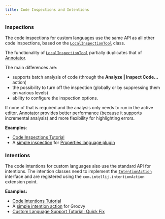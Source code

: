 ```yaml
---
title: Code Inspections and Intentions
---
```

<!-- Copyright 2000-2020 JetBrains s.r.o. and other contributors. Use of this source code is governed by the Apache 2.0 license that can be found in the LICENSE file. -->

### Inspections

The code inspections for custom languages use the same API as all other code inspections, based on the [`LocalInspectionTool`](upsource:///platform/analysis-api/src/com/intellij/codeInspection/LocalInspectionTool.java) class.

The functionality of [`LocalInspectionTool`](upsource:///platform/analysis-api/src/com/intellij/codeInspection/LocalInspectionTool.java) partially duplicates that of [Annotator](syntax_highlighting_and_error_highlighting.md#annotator).

The main differences are:
- supports batch analysis of code (through the **Analyze \| Inspect Code...** action)
- the possibility to turn off the inspection (globally or by suppressing them on various levels)
- ability to configure the inspection options.

If none of that is required and the analysis only needs to run in the active editor, [Annotator](syntax_highlighting_and_error_highlighting.md#annotator) provides better performance (because it supports incremental analysis) and more flexibility for highlighting errors.

**Examples**:
- [Code Inspections Tutorial](/tutorials/code_inspections.md)
- A [simple inspection](upsource:///plugins/properties/properties-psi-impl/src/com/intellij/codeInspection/TrailingSpacesInPropertyInspection.java) for [Properties language plugin](upsource:///plugins/properties/)


### Intentions

The code intentions for custom languages also use the standard API for intentions.
The intention classes need to implement the [`IntentionAction`](upsource:///platform/analysis-api/src/com/intellij/codeInsight/intention/IntentionAction.java) interface and are registered using the `com.intellij.intentionAction` extension point.

**Examples:**
- [Code Intentions Tutorial](/tutorials/code_intentions.md)
- A [simple intention action](upsource:///plugins/groovy/src/org/jetbrains/plugins/groovy/intentions/control/SplitIfIntention.java) for Groovy
- [Custom Language Support Tutorial: Quick Fix](/tutorials/custom_language_support/quick_fix.md)
